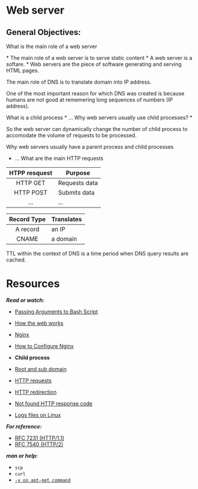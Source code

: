 Web server
===

General Objectives:
---

What is the main role of a web server
<p>
  * The main role of a web server is to serve static content
  * A web server is a softare.
  * Web servers are the piece of software generating and serving HTML pages.
</p>
<p>
The main role of DNS is to translate domain into IP address.

One of the most important reason for which DNS was created is because humans are not good at rememering long sequences of numbers (IP address).
</p>
What is a child process
  * ...
Why web servers usually use child processes?
  * <p>So the web server can dynamically change the number of child process to accomodate the volume of requests to be processed.</p>

Why web servers usually have a parent process and child processes
  * ...
What are the main HTTP requests

|HTPP resquest | Purpose |
|:------------:|---------|
|HTTP GET | Requests data |
|HTTP POST | Submits data |
|... | ... |

|Record Type|Translates|
|:---------:|----------|
|A record | an IP |
|CNAME | a domain |

TTL within the context of DNS is a time period when DNS query results are cached.

Resources
==========
***Read or watch:***
* [Passing Arguments to Bash Script](https://linuxhandbook.com/bash-arguments/)
* [How the web works](https://developer.mozilla.org/en-US/docs/Learn/Getting_started_with_the_web/How_the_Web_works)
* [Nginx](https://en.wikipedia.org/wiki/Nginx)
* [How to Configure Nginx](https://www.digitalocean.com/community/tutorials/how-to-set-up-nginx-server-blocks-virtual-hosts-on-ubuntu-16-04)
* **Child process**

* [Root and sub domain](https://landingi.com/help/domains-vs-subdomains/)
* [HTTP requests](https://www.tutorialspoint.com/http/http_methods.htm)
* [HTTP redirection](https://moz.com/learn/seo/redirection)
* [Not found HTTP response code](https://en.wikipedia.org/wiki/HTTP_404)
* [Logs files on Linux](https://www.cyberciti.biz/faq/ubuntu-linux-gnome-system-log-viewer/)

***For reference:***
* [RFC 7231 (HTTP/1.1)](https://datatracker.ietf.org/doc/html/rfc7231)
* [RFC 7540 (HTTP/2)](https://datatracker.ietf.org/doc/html/rfc7540)

***man or help:***
* `scp`
* `curl`
* [`-y on apt-get command`](https://askubuntu.com/questions/672892/what-does-y-mean-in-apt-get-y-install-command)
